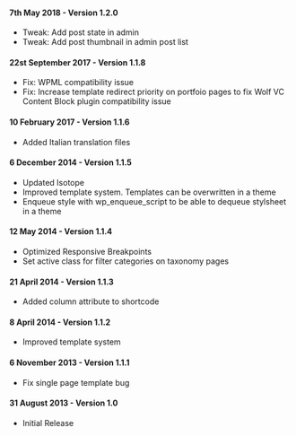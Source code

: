 #### 7th May 2018 - Version 1.2.0

* Tweak: Add post state in admin
* Tweak: Add post thumbnail in admin post list

#### 22st September 2017 - Version 1.1.8

* Fix: WPML compatibility issue
* Fix: Increase template redirect priority on portfoio pages to fix Wolf VC Content Block plugin compatibility issue

#### 10 February 2017 - Version 1.1.6

* Added Italian translation files

#### 6 December 2014 - Version 1.1.5
 
* Updated Isotope
* Improved template system. Templates can be overwritten in a theme
* Enqueue style with wp_enqueue_script to be able to dequeue stylsheet in a theme

#### 12 May 2014 - Version 1.1.4
 
* Optimized Responsive Breakpoints
* Set active class for filter categories on taxonomy pages

#### 21 April 2014 - Version 1.1.3 

* Added column attribute to shortcode

#### 8 April 2014 - Version 1.1.2 

* Improved template system

#### 6 November 2013 - Version 1.1.1 

* Fix single page template bug

#### 31 August 2013 - Version 1.0 

* Initial Release